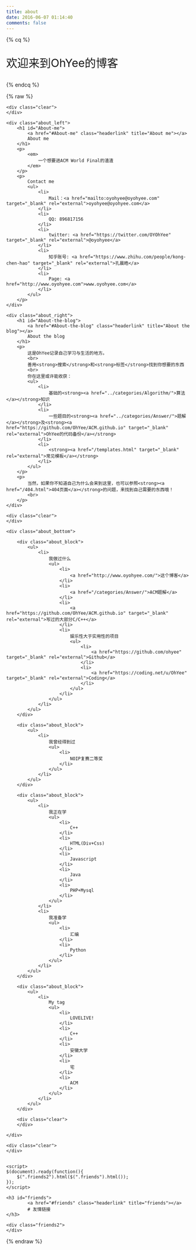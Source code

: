```yaml
---
title: about
date: 2016-06-07 01:14:40
comments: false
---
```

{% cq %}
<p style="font-size:30px">欢迎来到OhYee的博客</p>
{% endcq %}

{% raw %}
<style>
	.about_left{ 
		float:left;
		width:45%;
		height:100%;
	}
	.about_right{
		float:right;
		width:45%;
		height:100%;
	}
	.clear {
		clear: both;
	}
	.about_block{
		width:24%;
		height: 100%;
		float: left;
		font-size: 10px;
	}
	.about_block ul{
		margin-left: 0 px;
	}
	.about_block li{
		margin-left: -20px;
	}
	
</style>
<script src="/js/jquery.js"></script>
<div class="about">

	<div class="clear">
	</div>

	<div class="about_left">
		<h1 id="About-me">
			<a href="#About-me" class="headerlink" title="About me"></a>
			About me
		</h1>
		<p>
			<em>
				一个想要进ACM World Final的渣渣
			</em>
		</p>
		<p>
			Contact me
			<ul>
				<li>
					Mail：<a href="mailto:oyohyee@oyohyee.com" target="_blank" rel="external">oyohyee@oyohyee.com</a>
				</li>
				<li>
					QQ: 896817156
				</li>
				<li>
					twitter: <a href="https://twitter.com/OYOhYee" target="_blank" rel="external">@oyohyee</a>
				</li>
				<li>
					知乎账号: <a href="https://www.zhihu.com/people/kong-chen-hao" target="_blank" rel="external">孔晨皓</a>
				</li>
				<li>
					Page: <a href="http://www.oyohyee.com">www.oyohyee.com</a>
				</li>
			</ul>
		</p>
	</div>

	<div class="about_right">
		<h1 id="About-the-blog">
			<a href="#About-the-blog" class="headerlink" title="About the blog"></a>
			About the blog
		</h1>
		<p>
			这是OhYee记录自己学习与生活的地方。
			<br>
			善用<strong>搜索</strong>和<strong>标签</strong>找到你想要的东西
			<br>
			你在这里或许能收获：
			<ul>
				<li>
					基础的<strong><a href="../categories/Algorithm/">算法</a></strong>知识
				</li>
				<li>
					一些题目的<strong><a href="../categories/Answer/">题解</a></strong>及<strong><a href="https://github.com/OhYee/ACM.github.io" target="_blank" rel="external">OhYee的代码备份</a></strong>
				</li>
				<li>
					<strong><a href="/templates.html" target="_blank" rel="external">常见模板</a></strong>
				</li>
			</ul>
		</p>
		<p>
			当然，如果你不知道自己为什么会来到这里，也可以参照<strong><a href="/404.html">404页面</a></strong>的问题，来找到自己需要的东西哦！
			<br>
		</p>
	</div>

	<div class="clear">
	</div>

	<div class="about_bottom">

		<div class="about_block">
			<ul>
				<li>
					我做过什么
					<ul>
						<li>
							<a href="http://www.oyohyee.com/">这个博客</a>
						</li>
						<li>
							<a href="/categories/Answer/">ACM题解</a>
						</li>
						<li>
							<a href="https://github.com/OhYee/ACM.github.io" target="_blank" rel="external">写过的大部分C/C++</a>
						</li>
						<li>
							娱乐性大于实用性的项目
							<ul>
								<li>
									<a href="https://github.com/ohyee" target="_blank" rel="external">Github</a>
								</li>
								<li>
									<a href="https://coding.net/u/OhYee" target="_blank" rel="external">Coding</a>
								</li>
							</ul>
						</li>
					</ul>
				</li>
			</ul>
		</div>

		<div class="about_block">
			<ul>
				<li>
					我曾经得到过
					<ul>
						<li>
							NOIP复赛二等奖
						</li>
					</ul>
				</li>
			</ul>
		</div>

		<div class="about_block">
			<ul>
				<li>
					我正在学
					<ul>
						<li>
							C++
						</li>
						<li>
							HTML(Div+Css)
						</li>
						<li>
							Javascript
						</li>
						<li>
							Java
						</li>
						<li>
							PHP+Mysql
						</li>
					</ul>
				</li>
				<li>
					我准备学
					<ul>
						<li>
							汇编
						</li>
						<li>
							Python
						</li>
					</ul>
				</li>
			</ul>
		</div>

		<div class="about_block">
			<ul>
				<li>
					My tag
					<ul>
						<li>
							LOVELIVE!
						</li>
						<li>
							C++
						</li>
						<li>
							安徽大学
						</li>
						<li>
							宅
						</li>
						<li>
							ACM
						</li>
					</ul>
				</li>
			</ul>
		</div>

		<div class="clear">
		</div>

	</div>

	<div class="clear">
	</div>


	<script>
	$(document).ready(function(){
		$(".friends2").html($(".friends").html());
	});
	</script>

	<h3 id="friends">
			<a href="#friends" class="headerlink" title="friends"></a>
			# 友情链接
	</h3>

	<div class="friends2">
	</div>
</div>
{% endraw %}